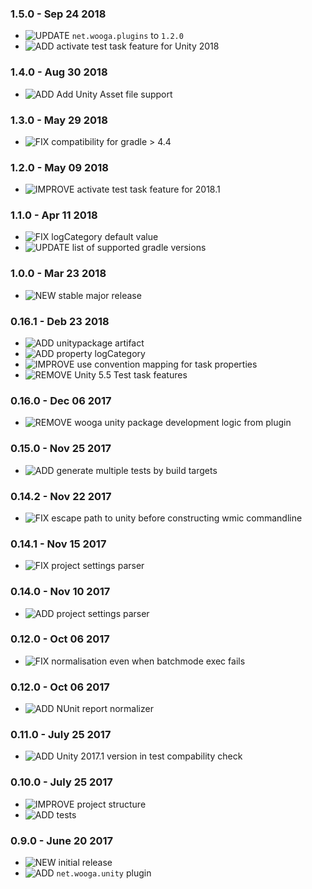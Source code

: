 ### 1.5.0 - Sep 24 2018

* ![UPDATE] `net.wooga.plugins` to `1.2.0`
* ![ADD] activate test task feature for Unity 2018

### 1.4.0 - Aug 30 2018

* ![ADD] Add Unity Asset file support

### 1.3.0 - May 29 2018

* ![FIX] compatibility for gradle > 4.4

### 1.2.0 - May 09 2018

* ![IMPROVE] activate test task feature for 2018.1

### 1.1.0 - Apr 11 2018

* ![FIX] logCategory default value
* ![UPDATE] list of supported gradle versions

### 1.0.0 - Mar 23 2018

* ![NEW] stable major release

### 0.16.1 - Deb 23 2018

* ![ADD] unitypackage artifact
* ![ADD] property logCategory
* ![IMPROVE] use convention mapping for task properties
* ![REMOVE] Unity 5.5 Test task features

### 0.16.0 - Dec 06 2017

* ![REMOVE] wooga unity package development logic from plugin

### 0.15.0 - Nov 25 2017

* ![ADD] generate multiple tests by build targets

### 0.14.2 - Nov 22 2017

* ![FIX] escape path to unity before constructing wmic commandline

### 0.14.1 - Nov 15 2017

* ![FIX] project settings parser

### 0.14.0 - Nov 10 2017

* ![ADD] project settings parser

### 0.12.0 - Oct 06 2017

* ![FIX] normalisation even when batchmode exec fails

### 0.12.0 - Oct 06 2017

* ![ADD] NUnit report normalizer

### 0.11.0 - July 25 2017

* ![ADD] Unity 2017.1 version in test compability check

### 0.10.0 - July 25 2017

* ![IMPROVE] project structure
* ![ADD] tests

### 0.9.0 - June 20 2017

* ![NEW] initial release
* ![ADD] `net.wooga.unity` plugin


<!-- START icon Id's -->

[NEW]:http://atlas-resources.wooga.com/icons/icon_new.svg "New"
[ADD]:http://atlas-resources.wooga.com/icons/icon_add.svg "Add"
[IMPROVE]:http://atlas-resources.wooga.com/icons/icon_improve.svg "IMPROVE"
[CHANGE]:http://atlas-resources.wooga.com/icons/icon_change.svg "Change"
[FIX]:http://atlas-resources.wooga.com/icons/icon_fix.svg "Fix"
[UPDATE]:http://atlas-resources.wooga.com/icons/icon_update.svg "Update"

[BREAK]:http://atlas-resources.wooga.com/icons/icon_break.svg "Break"
[REMOVE]:http://atlas-resources.wooga.com/icons/icon_remove.svg "Remove"
[IOS]:http://atlas-resources.wooga.com/icons/icon_iOS.svg "iOS"
[ANDROID]:http://atlas-resources.wooga.com/icons/icon_android.svg "Android"
[WEBGL]:http://atlas-resources.wooga.com/icons/icon_webGL.svg "Web:GL"

<!-- END icon Id's -->
